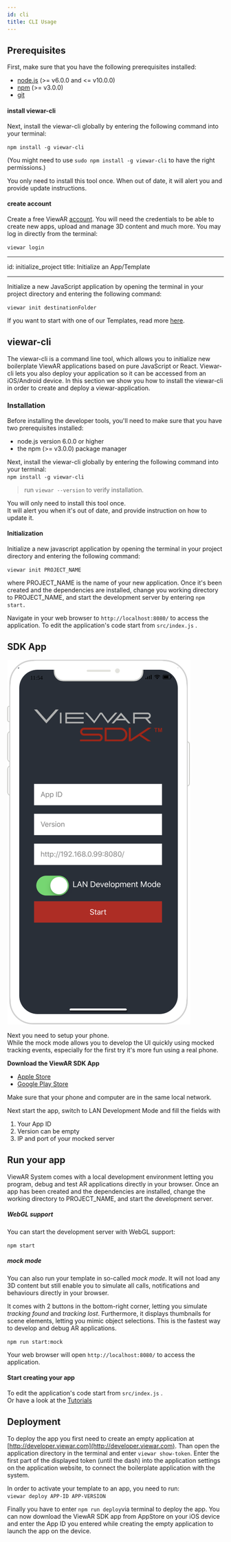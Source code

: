 ```yaml
---
id: cli
title: CLI Usage
---
```


## Prerequisites

First, make sure that you have the following prerequisites installed:

- [node.js](https://nodejs.org/en/download/) \(&gt;= v6.0.0 and &lt;= v10.0.0\)
- [npm](https://www.npmjs.com/) \(&gt;= v3.0.0\)
- [git](https://meet.google.com/linkredirect?authuser=0&dest=https%3A%2F%2Fsourceforge.net%2Fprojects%2Fgit-osx-installer%2Ffiles%2F)

#### install viewar-cli

Next, install the viewar-cli globally by entering the following command into your terminal:

`npm install -g viewar-cli`

\(You might need to use `sudo npm install -g viewar-cli` to have the right permissions.\)

You only need to install this tool once. When out of date, it will alert you and provide update instructions.

#### create account

Create a free ViewAR [account](https://developer.viewar.com/user/register). You will need the credentials to be able to create new apps, upload and manage 3D content and much more. You may log in directly from the terminal:

`viewar login`

---

id: initialize_project
title: Initialize an App/Template

---

Initialize a new JavaScript application by opening the terminal in your project directory and entering the following command:

`viewar init destinationFolder`

If you want to start with one of our Templates, read more [here](https://www.viewar.com/templates/).

## viewar-cli

The viewar-cli is a command line tool, which allows you to initialize new boilerplate ViewAR applications based on pure JavaScript or React. Viewar-cli lets you also deploy your application so it can be accessed from an iOS/Android device. In this section we show you how to install the viewar-cli in order to create and deploy a viewar-application.

### Installation

Before installing the developer tools, you'll need to make sure that you have two prerequisites installed:

- node.js version 6.0.0 or higher
- the npm \(&gt;= v3.0.0\) package manager

Next, install the viewar-cli globally by entering the following command into your terminal:  
`npm install -g viewar-cli`

> run `viewar --version` to verify installation.

You will only need to install this tool once.  
It will alert you when it's out of date, and provide instruction on how to update it.

#### Initialization

Initialize a new javascript application by opening the terminal in your project directory and entering the following command:

`viewar init PROJECT_NAME`

where PROJECT_NAME is the name of your new application. Once it's been created and the dependencies are installed, change you working directory to PROJECT_NAME, and start the development server by entering `npm start.`

Navigate in your web browser to `http://localhost:8080/` to access the application. To edit the application's code start from `src/index.js` .

## SDK App

![](assets/viewar%20sdk2.svg 'float')

Next you need to setup your phone.  
While the mock mode allows you to develop the UI quickly using mocked tracking events, especially for the first try it's more fun using a real phone.

**Download the ViewAR SDK App**

- [Apple Store](https://itunes.apple.com/us/app/viewar-sdk/id1097511807)
- [Google Play Store](https://play.google.com/store/apps/details?id=com.viewar.sdk)

Make sure that your phone and computer are in the same local network.

Next start the app, switch to LAN Development Mode and fill the fields with

1. Your App ID
2. Version can be empty
3. IP and port of your mocked server

## Run your app

ViewAR System comes with a local development environment letting you program, debug and test AR applications directly in your browser. Once an app has been created and the dependencies are installed, change the working directory to PROJECT_NAME, and start the development server.

##### WebGL support

You can start the development server with WebGL support:

`npm start`

##### mock mode

You can also run your template in so-called _mock mode_. It will not load any 3D content but still enable you to simulate all calls, notifications and behaviours directly in your browser.

It comes with 2 buttons in the bottom-right corner, letting you simulate _tracking found_ and _tracking lost_. Furthermore, it displays thumbnails for scene elements, letting you mimic object selections. This is the fastest way to develop and debug AR applications.

`npm run start:mock`

Your web browser will open `http://localhost:8080/` to access the application.

#### Start creating your app

To edit the application's code start from `src/index.js` .  
Or have a look at the [Tutorials](../tutorials/overview)

## Deployment

To deploy the app you first need to create an empty application at [http://developer.viewar.com](http://developer.viewar.com). Than open the application directory in the terminal and enter `viewar show-token`. Enter the first part of the displayed token \(until the dash\) into the application settings on the application website, to connect the boilerplate application with the system.

In order to activate your template to an app, you need to run:  
`viewar deploy APP-ID APP-VERSION`

Finally you have to enter `npm run deploy`via terminal to deploy the app. You can now download the ViewAR SDK app from AppStore on your iOS device and enter the App ID you entered while creating the empty application to launch the app on the device.

<!---
**\[ I have not found the option to enter the token, plus we should maybe only display the public and important part of the token\]**
--->
